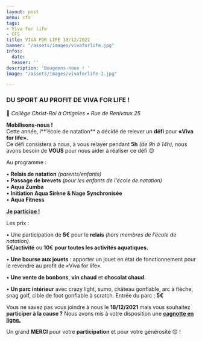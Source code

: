 ```yaml
---
layout: post
menu: cfs
tags:
- Viva for life
- CFS
title: VIVA FOR LIFE 18/12/2021
banner: "/assets/images/vivaforlife.jpg"
infos:
  date: 
  teaser: ''
description: 'Bougeons-nous ! '
image: "/assets/images/vivaforlife-1.jpg"

---
```

### **DU SPORT AU PROFIT DE VIVA FOR LIFE !**

📍 _Collège Christ-Roi à Ottignies • Rue de Renivaux 25_

**Mobilisons-nous !**  
Cette année, l**’école de natation** a décidé de relever un **défi** pour **«Viva for life».**  
Ce défi consistera à nous, à vous relayer pendant **5h** _(de 9h à 14h)_, nous avons besoin de **VOUS** pour nous aider à réaliser ce défi 😍

Au programme :

• **Relais de natation** _(parents/enfants)_  
• **Passage de brevets** _(pour les enfants de l'école de natation)_  
• **Aqua Zumba**  
• **Initiation Aqua Sirène & Nage Synchronisée**  
• **Aqua Fitness**

[**Je participe !**](https://www.facebook.com/events/591882408806606/?ref=newsfeed "Participer au Viva For Life")

Les prix :

• Une participation de **5€** pour le **relais** _(hors membres de l’école de natation)._  
**5€/activité** ou **10€** **pour toutes les activités aquatiques.**

• **Une bourse aux jouets** : apporter un jouet en état de fonctionnement pour le revendre au profit de «Viva for life».

• **Une vente de bonbons**, **vin chaud** et **chocolat chaud**.

• **Un parc intérieur** avec crazy light, sumo, château gonflable, arc à flèche, snag golf, cible de foot gonflable à scratch. Entrée du parc : **5€**

Vous ne savez pas vous joindre à nous le **18/12/2021** mais vous souhaitez **participer à la cause ?** Nous avons mis à votre disposition une [**cagnotte en ligne.**](https://agir.vivaforlife.be/projects/5h-de-natation-ecole-de-natation-du-cfs?fbclid=IwAR2k7jGYu4_HWQgDOc1CCCov2z_L3nd7ERC8GwcvfSFXlbXpmxUIIa5Jjdo "Viva For Life CFS")

Un grand **MERCI** pour votre **participation** et pour votre générosité 😍 !